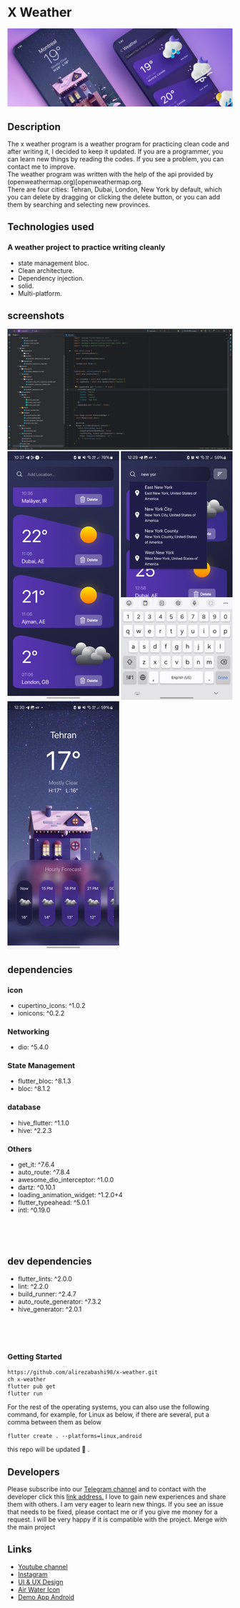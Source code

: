 # X Weather
<p float="left">
  <img src="screenshot/cover.jpg" alt="x weather cover" />
</p>

## Description
The x weather program is a weather program for practicing clean code and after writing it, I decided to keep it updated. If you are a programmer, you can learn new things by reading the codes. If you see a problem, you can contact me to improve.
<br>
The weather program was written with the help of the api provided by (openweathermap.org)[openweathermap.org. <br>
There are four cities: Tehran, Dubai, London, New York by default, which you can delete by dragging or clicking the delete button, or you can add them by searching and selecting new provinces.


## Technologies used
### A weather project to practice writing cleanly
* state management bloc.
* Clean architecture.
* Dependency injection.
* solid.
* Multi-platform.

## screenshots
<p float="left">
  <img src="screenshot/folder_structure.png" alt="x weather folder structure" />
  <img src="screenshot/home.png" width="250px"  alt="home screen" />
  <img src="screenshot/search.png" width="250px"  alt="search box" />
  <img src="screenshot/detail.png" width="250px"  alt="search box" />
</p>

## dependencies
### icon
* cupertino_icons: ^1.0.2
* ionicons: ^0.2.2

### Networking
* dio: ^5.4.0

### State Management
* flutter_bloc: ^8.1.3
* bloc: ^8.1.2

### database
* hive_flutter: ^1.1.0
* hive: ^2.2.3

### Others
* get_it: ^7.6.4
* auto_route: ^7.8.4
* awesome_dio_interceptor: ^1.0.0
* dartz: ^0.10.1
* loading_animation_widget: ^1.2.0+4
* flutter_typeahead: ^5.0.1
* intl: ^0.19.0

<br><br><br>

## dev dependencies
* flutter_lints: ^2.0.0
* lint: ^2.2.0
* build_runner: ^2.4.7
* auto_route_generator: ^7.3.2
* hive_generator: ^2.0.1

<br><br><br>

### Getting Started
```shel
https://github.com/alirezabashi98/x-weather.git
ch x-weather
flutter pub get
flutter run 
```

For the rest of the operating systems, you can also use the following command, for example, for Linux as below, if there are several, put a comma between them as below

```shel
flutter create . --platforms=linux,android
```

this repo will be updated :blue_heart: .

## Developers
Please subscribe into our [Telegram channel](https://t.me/alirezabashi_98) and to contact with the developer click this [link address.](https://t.me/alirezabashi98)
I love to gain new experiences and share them with others. I am very eager to learn new things. If you see an issue that needs to be fixed, please contact me or if you give me money for a request. I will be very happy if it is compatible with the project. Merge with the main project
## Links

* [Youtube channel](https://www.youtube.com/@alirezabashi98)
* [Instagram](https://instagram.com/alirezabashi98)
* [UI & UX Design](https://www.figma.com/file/HQVnCJYPBfawlSKIpEEq1V/Weather-App-UI-Design-Community?type=design&fuid=912405271405170038)
* [Air Water Icon](https://www.figma.com/files/recents-and-sharing/recently-viewed?fuid=912405271405170038)
* [Demo App Android](https://github.com/alirezabashi98/x-weather/releases/download/v1.4.1/app-release.apk)
